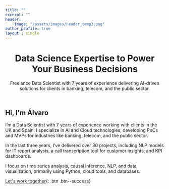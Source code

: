 ```yaml
---
title: ""
excerpt: ""
header:
    image: "/assets/images/header_temp3.png"
author_profile: true
layout : single
---
```


<!-- Clear Value Proposition -->
<header>
  <h1>Data Science Expertise to Power Your Business Decisions</h1>
  <p>Freelance Data Scientist with 7 years of experience delivering AI-driven solutions for clients in banking, telecom, and the public sector.</p>
</header>


<!-- Introduction Text -->
<section id="about-me">
  <h2>Hi, I'm Álvaro</h2>
  <p>
    I’m a Data Scientist with 7 years of experience working with clients in the UK and Spain. I specialize in AI and Cloud technologies, developing PoCs and MVPs for industries like banking, telecom, and the public sector.
  </p>
  <p>
    In the last three years, I’ve delivered over 30 projects, including NLP models for IT report analysis, a call transcription tool for customer insights, and KPI dashboards.
  </p>
  <p>
    I focus on time series analysis, causal inference, NLP, and data visualization, primarily using Python, cloud tools, and databases.
  </p>
</section>

<!-- Call to Action Buttons -->
<!-- <section class="cta-buttons">
  <a href="/contact" class="btn btn-success">Let’s Work Together</a>
  <a href="/portfolio" class="btn btn-success">See My Work</a>
</section> -->

[Let's work together](#link){: .btn .btn--success}